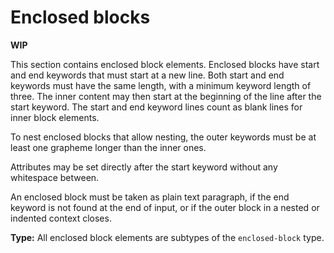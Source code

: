 # Enclosed blocks

**WIP**

This section contains enclosed block elements.
Enclosed blocks have start and end keywords that must start at a new line.
Both start and end keywords must have the same length, with a minimum keyword length of three. 
The inner content may then start at the beginning of the line after the start keyword. The start and end keyword lines count as blank lines for inner block elements.

To nest enclosed blocks that allow nesting, the outer keywords must be at least one grapheme longer than the inner ones.

Attributes may be set directly after the start keyword without any whitespace between.

An enclosed block must be taken as plain text paragraph, if the end keyword is not found at the end of input, or if the outer block in a nested or indented context closes.

**Type:** All enclosed block elements are subtypes of the `enclosed-block` type.
